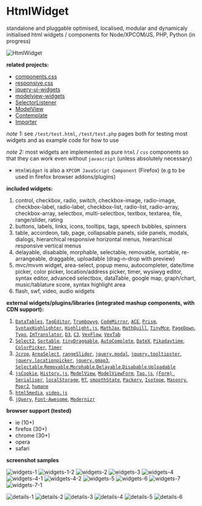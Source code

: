 # HtmlWidget

standalone and pluggable optimised, localised, modular and dynamicaly initialised html widgets / components for Node/XPCOM/JS, PHP, Python (in progress)


![HtmlWidget](/htmlwidget.jpg)


**related projects:**

*  [components.css](https://github.com/foo123/components.css)
*  [responsive.css](https://github.com/foo123/responsive.css)
*  [jquery-ui-widgets](https://github.com/foo123/jquery-ui-widgets)
*  [modelview-widgets](https://github.com/foo123/modelview-widgets)
*  [SelectorListener](https://github.com/foo123/SelectorListener)
*  [ModelView](https://github.com/foo123/modelview.js)
*  [Contemplate](https://github.com/foo123/Contemplate)
*  [Importer](https://github.com/foo123/Importer)


*note 1:* see `/test/test.html`, `/test/test.php` pages both for testing most widgets and as example code for how to use

*note 2:* most widgets are implemented as pure `html` / `css` components so that they can work even without `javascript` (unless absolutely necessary)

* `HtmlWidget` is also a `XPCOM JavaScript Component` (Firefox) (e.g to be used in firefox browser addons/plugins)


**included widgets:**


1. control, checkbox, radio, switch, checkbox-image, radio-image, checkbox-label, radio-label, checkbox-list, radio-list, radio-array, checkbox-array, selectbox, multi-selectbox, textbox, textarea, file, range/slider, rating
2. buttons, labels, links, icons, tooltips, tags, speech bubbles, spinners
3. table, accordeon, tab, page, collapsable panels, side panels, modals, dialogs, hierarchical responsive horizontal menus, hierarchical responsive vertical menus
4. delayable, disabable, morphable, selectable, removable, sortable, re-arrangeable, draggable, uploadable (drag-n-drop with preview)
5. mvc/mvvm widget, area-select, popup menu, autocompleter, date/time picker, color picker, location/address picker, timer, wysiwyg editor, syntax  editor, advanced selectbox, dataTable, google map, graph/chart, music/tablature score, syntax highlight area
6. flash, swf, video, audio widgets


**external widgets/plugins/libraries (integrated mashup components, with CDN support):**

<!-- , [`Visual Math Editor`](http://visualmatheditor.equatheque.net/index.html), [`Concrete`](https://github.com/mthiede/concrete) -->

1. [`DataTables`](https://github.com/DataTables/DataTables), [`TagEditor`](https://github.com/Pixabay/jQuery-tagEditor), [`Trumbowyg`](https://github.com/Alex-D/Trumbowyg), [`CodeMirror`](https://github.com/codemirror/CodeMirror), [`ACE`](https://github.com/ajaxorg/ace), [`Prism`](https://github.com/LeaVerou/prism), [`SyntaxHighlighter`](https://github.com/syntaxhighlighter/syntaxhighlighter), [`Highlight.js`](https://github.com/isagalaev/highlight.js), [`MathJax`](https://github.com/mathjax/MathJax), [`MathQuill`](https://github.com/mathquill/mathquill), [`TinyMce`](https://github.com/tinymce/tinymce), [`PageDown`](https://github.com/foo123/pagedown-codemirror), [`Typo`](https://github.com/cfinke/Typo.js), [`ImTranslator`](http://about.imtranslator.net/), [`D3`](https://github.com/mbostock/d3), [`C3`](https://github.com/masayuki0812/c3), [`VexFlow`](https://github.com/0xfe/vexflow), [`VexTab`](https://github.com/0xfe/vextab)
2. [`Select2`](https://github.com/select2/select2), [`Sortable`](https://github.com/RubaXa/Sortable), [`tinyDraggable`](https://github.com/Pixabay/jQuery-tinyDraggable), [`AutoComplete`](https://github.com/foo123/AutoComplete), [`DateX`](https://github.com/foo123/DateX), [`Pikadaytime`](https://github.com/foo123/Pikadaytime), [`ColorPicker`](https://github.com/foo123/ColorPicker), [`Timer`](https://github.com/foo123/Timer)
3. [`Jcrop`](https://github.com/tapmodo/Jcrop), [`AreaSelect`](https://github.com/foo123/area-select.js), [`rangeSlider`](https://github.com/andreruffert/rangeslider.js), [`jquery.modal`](http://github.com/kylefox/jquery-modal), [`jquery.tooltipster`](https://github.com/iamceege/tooltipster), [`jquery.locationpicker`](https://github.com/Logicify/jquery-locationpicker-plugin), [`jquery.gmap3`](https://github.com/foo123/jquery-plugins), [`Selectable`,`Removable`,`Morphable`,`Delayable`,`Disabable`,`Uploadable`](https://github.com/foo123/jquery-ui-widgets)
4. [`jsCookie`](https://github.com/js-cookie/js-cookie), [`History.js`](https://github.com/browserstate/History.js/), [`ModelView`](https://github.com/foo123/modelview.js), [`ModelViewForm`](https://github.com/foo123/modelview-form.js), [`Tao.js`](https://github.com/foo123/Tao.js), [`(Form) Serialiser`](https://github.com/foo123/serialiser.js), [`localStorage`](https://github.com/mortzdk/localStorage), [`RT`](https://github.com/foo123/RT), [`smoothState`](https://github.com/miguel-perez/smoothState.js), [`Packery`](https://github.com/metafizzy/packery), [`Isotope`](https://github.com/metafizzy/isotope), [`Masonry`](https://github.com/desandro/masonry), [`Popr2`](https://github.com/foo123/Popr2), [`humane`](http://wavded.github.com/humane-js/)
5. [`html5media`](https://github.com/etianen/html5media), [`video.js`](https://github.com/videojs/video.js)
6. [`jQuery`](https://jquery.com/), [`Font-Awesome`](https://github.com/FortAwesome/Font-Awesome), [`Modernizr`](https://github.com/modernizr/modernizr)


**browser support (tested)**

* ie (10+)
* firefox (30+)
* chrome (30+)
* opera
* safari


**screenshot samples**


![widgets-1](/screenshots/widgets-1.png)
![widgets-1-2](/screenshots/widgets-1-2.png)
![widgets-2](/screenshots/widgets-2.png)
![widgets-3](/screenshots/widgets-3.png)
![widgets-4](/screenshots/widgets-4.png)
![widgets-4-1](/screenshots/widgets-4-1.png)
![widgets-4-2](/screenshots/widgets-4-2.png)
![widgets-5](/screenshots/widgets-5.png)
![widgets-6](/screenshots/widgets-6.png)
![widgets-7](/screenshots/widgets-7.png)
![widgets-7-1](/screenshots/widgets-7-1.png)

![details-1](/screenshots/details-1.png)
![details-2](/screenshots/details-2.png)
![details-3](/screenshots/details-3.png)
![details-4](/screenshots/details-4.png)
![details-5](/screenshots/details-5.png)
![details-6](/screenshots/details-6.png)
